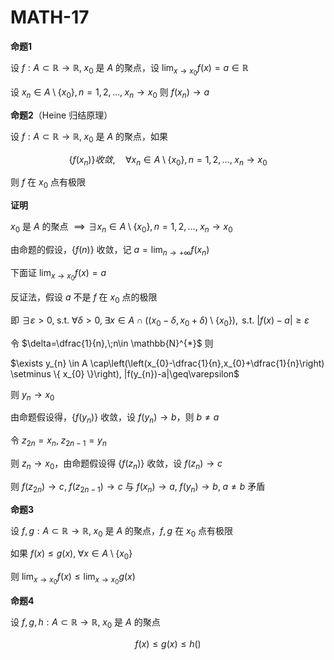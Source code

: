# MATH-17

**命题1**

设 $f:A\subset \mathbb{R}\to \mathbb{R}, \; x_{0}$ 是 $A$ 的聚点，设 $\lim_{ x \to x_{0} } f(x)=a\in \mathbb{R}$

设 $x_{n}\in A \setminus\{ x_{0} \},n=1,2,\dots,\;x_{n}\to x_{0}$ 则 $f(x_{n})\to a$

**命题2**（Heine 归结原理）

设 $f:A\subset \mathbb{R}\to \mathbb{R}, \; x_{0}$ 是 $A$ 的聚点，如果

$$
\{ f(x_{n}) \} 收敛 ,\quad \forall x_{n} \in A \setminus \{ x_{0} \}, n=1,2,\dots, \; x_{n}\to x_{0}
$$

则 $f$ 在 $x_{0}$ 点有极限

**证明**

$x_{0}$ 是 $A$ 的聚点 $\implies \exists x_{n}\in A\setminus\{ x_{0} \}, n=1,2,\dots,\;x_{n}\to x_{0}$

由命题的假设，$\{ f(n) \}$ 收敛，记 $a=\lim_{ n \to +\infty }f(x_{n})$

下面证 $\lim_{ x \to x_{0} } f(x)=a$

反证法，假设 $a$ 不是 $f$ 在 $x_{0}$ 点的极限

即 $\exists \varepsilon>0,\;\text{s.t. } \forall \delta>0,\;\exists x \in A\cap ((x_{0}-\delta,x_{0}+\delta)\setminus \{ x_{0} \}), \text{ s.t. } |f(x)-a|\geq\varepsilon$

令 $\delta=\dfrac{1}{n},\;n\in \mathbb{N}^{*}$ 则

$\exists y_{n} \in A \cap\left(\left(x_{0}-\dfrac{1}{n},x_{0}+\dfrac{1}{n}\right) \setminus \{ x_{0} \}\right), |f(y_{n})-a|\geq\varepsilon$

则 $y_{n}\to x_{0}$

由命题假设得，$\{ f(y_{n}) \}$ 收敛，设 $f(y_{n})\to b$，则 $b\neq a$

令 $z_{2n}=x_{n},\; z_{2n-1}=y_{n}$

则 $z_{n}\to x_{0}$，由命题假设得 $\{ f(z_{n}) \}$ 收敛，设 $f(z_{n})\to c$

则 $f(z_{2n})\to c,\;f(z_{2n-1})\to c$ 与 $f(x_{n})\to a, \; f(y_{n})\to b, \; a\neq b$ 矛盾


**命题3**

设 $f,g:A\subset \mathbb{R}\to \mathbb{R},\;x_{0}$ 是 $A$ 的聚点，$f,g$ 在 $x_{0}$ 点有极限

如果 $f(x)\leq g(x),\; \forall x \in A\setminus\{ x_{0} \}$

则 $\lim_{ x \to x_{0} }f(x)\leq \lim_{ x \to x_{0} }g(x)$

**命题4**

设 $f,g,h:A\subset \mathbb{R}\to \mathbb{R},\; x_{0}$ 是 $A$ 的聚点

$$
f(x)\leq g(x)\leq h()
$$